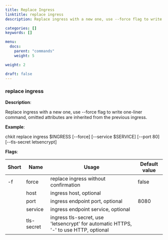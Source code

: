 ```yaml
---
title: Replace Ingress
linktitle: replace ingress
description: Replace ingress with a new one, use --force flag to write one-liner command, omitted attributes are inherited from the previous ingress

categories: []
keywords: []

menu:
  docs:
    parent: "commands"
    weight: 5

weight: 2

draft: false
---
```


### replace ingress

**Description**:

Replace ingress with a new one, use --force flag to write one-liner command, omitted attributes are inherited from the previous ingress.

**Example**:

chkit replace ingress $INGRESS [--force] [--service $SERVICE] [--port 80] [--tls-secret letsencrypt]

**Flags**:

| Short | Name | Usage | Default value |
| ----- | ---- | ----- | ------------- |
| -f | force | replace ingress without confirmation | false |
|  | host | ingress host, optional |  |
|  | port | ingress endpoint port, optional | 8080 |
|  | service | ingress endpoint service, optional |  |
|  | tls-secret | ingress tls-secret, use 'letsencrypt' for automatic HTTPS, '-' to use HTTP, optional |  |



